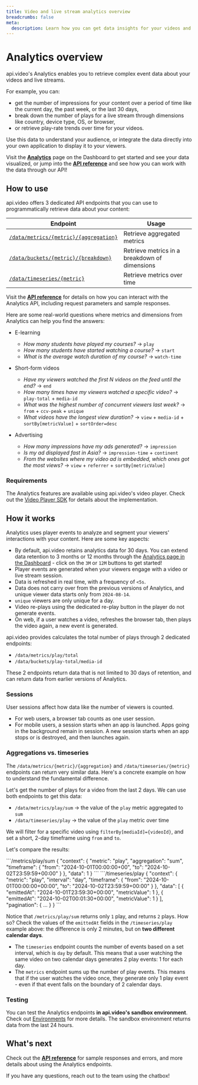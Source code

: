 ```yaml
---
title: Video and live stream analytics overview
breadcrumbs: false
meta: 
  description: Learn how you can get data insights for your videos and live streams using api.video's Analytics solution.
---
```


# Analytics overview

api.video's Analytics enables you to retrieve complex event data about your videos and live streams.

For example, you can:

- get the number of impressions for your content over a period of time like the current day, the past week, or the last 30 days,
- break down the number of plays for a live stream through dimensions like country, device type, OS, or browser,
- or retrieve play-rate trends over time for your videos.

Use this data to understand your audience, or integrate the data directly into your own application to display it to your viewers.

Visit the **[Analytics](https://dashboard.api.video/analytics)** page on the Dashboard to get started and see your data visualized, or jump into the **[API reference](/reference/api/Analytics)** and see how you can work with the data through our API!

## How to use

api.video offers 3 dedicated API endpoints that you can use to programmatically retrieve data about your content:

| Endpoint                                                                                 | Usage                                         |
| ---------------------------------------------------------------------------------------- | --------------------------------------------- |
| [`/data/metrics/{metric}/{aggregation}`](/reference/api/Analytics#retrieve-aggregated-metrics) | Retrieve aggregated metrics                   |
| [`/data/buckets/{metric}/{breakdown}`](/reference/api/Analytics#retrieve-metrics-in-a-breakdown-of-dimensions)   | Retrieve metrics in a breakdown of dimensions |
| [`/data/timeseries/{metric}`](/reference/api/Analytics#retrieve-metrics-over-time)            | Retrieve metrics over time                    |

Visit the **[API reference](/reference/api/Analytics)** for details on how you can interact with the Analytics API, including request parameters and sample responses.

Here are some real-world questions where metrics and dimensions from Analytics can help you find the answers:

- E-learning
    - *How many students have played my courses?* → `play`
    - *How many students have started watching a course?* → `start`
    - *What is the average watch duration of my course?* → `watch-time`
    
- Short-form videos
    - *Have my viewers watched the first N videos on the feed until the end?* → `end`
    - *How many times have my viewers watched a specific video?* → `play-total` + `media-id`
    - *What was the highest number of concurrent viewers last week?* → `from` + `ccv-peak` + `unique`
    - *What videos have the longest view duration?* →  `view` + `media-id` + `sortBy[metricValue]` + `sortOrder=desc`
    
- Advertising
    - *How many impressions have my ads generated?*  → `impression`
    - *Is my ad displayed fast in Asia?* → `impression-time` + `continent`
    - *From the websites where my video ad is embedded, which ones got the most views?* → `view` + `referrer` + `sortBy[metricValue]`

### Requirements

<Callout pad="2" type="info">

The Analytics features are available using api.video's video player. Check out the [Video Player SDK](/sdks/player/apivideo-player-sdk) for details about the implementation.
</Callout>

## How it works

Analytics uses player events to analyze and segment your viewers' interactions with your content. Here are some key aspects:

- By default, api.video retains analytics data for 30 days. You can extend data retention to 3 months or 12 months through the [Analytics page in the Dashboard](https://dashboard.api.video/analytics) - click on the `3M` or `12M` buttons to get started!
- Player events are generated when your viewers engage with a video or live stream session.
- Data is refreshed in real time, with a frequency of `<5s`.
- Data does not carry over from the previous versions of Analytics, and unique viewer data starts only from `2024-08-14`.
- `unique` viewers are only unique for a day.
- Video re-plays using the dedicated re-play button in the player do not generate events.
- On web, if a user watches a video, refreshes the browser tab, then plays the video again, a new event is generated.

<Callout pad="2" type="success">
api.video provides calculates the total number of plays through 2 dedicated endpoints:

- `/data/metrics/play/total`
- `/data/buckets/play-total/media-id`

These 2 endpoints return data that is not limited to 30 days of retention, and can return data from earlier versions of Analytics.
</Callout>

### Sessions

User sessions affect how data like the number of viewers is counted. 

* For web users, a browser tab counts as one user session. 
* For mobile users, a session starts when an app is launched. Apps going in the background remain in session. A new session starts when an app stops or is destroyed, and then launches again.


### Aggregations vs. timeseries

The `/data/metrics/{metric}/{aggregation}` and `/data/timeseries/{metric}` endpoints can return very similar data. Here's a concrete example on how to understand the fundamental difference.

Let's get the number of plays for a video from the last 2 days. We can use both endpoints to get this data:

* `/data/metrics/play/sum` → the value of the `play` metric aggregated to `sum`
* `/data/timeseries/play` → the value of the `play` metric over time

We will filter for a specific video using `filterBy[mediaId]={videoId}`, and set a short, 2-day timeframe using `from` and `to`.

Let's compare the results:

<CodeSelect title="Number of plays from the last 2 days">
```/metrics/play/sum
{
  "context": {
    "metric": "play",
    "aggregation": "sum",
    "timeframe": {
      "from": "2024-10-01T00:00:00+00",
      "to": "2024-10-02T23:59:59+00:00"
    }
  },
  "data": 1
}
```
```/timeseries/play
{
  "context": {
    "metric": "play",
    "interval": "day",
    "timeframe": {
      "from": "2024-10-01T00:00:00+00:00",
      "to": "2024-10-02T23:59:59+00:00"
    }
  },
  "data": [
    {
      "emittedAt": "2024-10-01T23:59:30+00:00",
      "metricValue": 1
    },
    {
      "emittedAt": "2024-10-02T00:01:30+00:00",
      "metricValue": 1
    }
  ],
  "pagination": { ... }
}
```
</CodeSelect>

Notice that `/metrics/play/sum` returns only `1` play, and  returns `2` plays. How so? Check the values of the `emittedAt` fields in the `/timeseries/play` example above: the difference is only 2 minutes, but on **two different calendar days**.

* The `timeseries` endpoint counts the number of events based on a set interval, which is `day` by default. This means that a user watching the same video on two calendar days generates 2 play events: 1 for each day.
* The `metrics` endpoint sums up the number of play events. This means that if the user watches the video once, they generate only 1 play event - even if that event falls on the boundary of 2 calendar days.

### Testing

You can test the Analytics endpoints **in api.video's sandbox environment**. Check out [Environments](/reference#environments) for more details. The sandbox environment returns data from the last 24 hours.

## What's next

Check out the **[API reference](/reference/api/Analytics)** for sample responses and errors, and more details about using the Analytics endpoints.

If you have any questions, reach out to the team using the chatbox!
